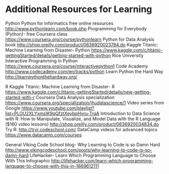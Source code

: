 Additional Resources for Learning
====================

Python
Python for Informatics free online resources http://www.pythonlearn.com/book.php
Programming for Everybody (Python)- free Coursera class https://www.coursera.org/course/pythonlearn
Python for Data Analysis book http://shop.oreilly.com/product/0636920023784.do
Kaggle Titanic: Machine Learning from Disaster- Python https://www.kaggle.com/c/titanic-gettingStarted/details/getting-started-with-python
Rice University Interactive Programming in Python https://www.coursera.org/course/interactivepython1
Code Academy http://www.codecademy.com/en/tracks/python
Learn Python the Hard Way http://learnpythonthehardway.org/

R
Kaggle Titanic: Machine Learning from Disaster- R https://www.kaggle.com/c/titanic-gettingStarted/details/new-getting-started-with-r
Coursera Data Analysis specialization https://www.coursera.org/specialization/jhudatascience/1
Video series from Google https://www.youtube.com/playlist?list=PLOU2XLYxmsIK9qQfztXeybpHvru-TrqA
Introduction to Data Science with R: How to Manipulate, Visualize, and Model Data with the R Language ($160 video lessons) http://shop.oreilly.com/product/0636920034834.do
Try R: http://tryr.codeschool.com/
DataCamp videos for advanced topics https://www.datacamp.com/courses

General
Viking Code School blog- Why Learning to Code is so Damn Hard http://www.vikingcodeschool.com/posts/why-learning-to-code-is-so-damn-hard
LifeHacker- Learn Which Programming Language to Choose With This Infographic http://lifehacker.com/learn-which-programming-language-to-choose-with-this-in-1669612111
